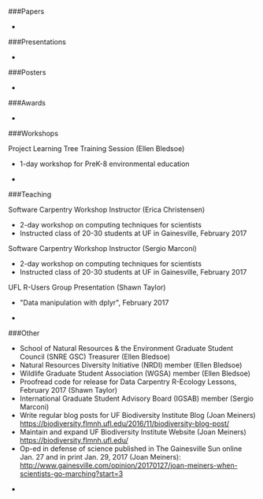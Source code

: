 ###Papers

-

###Presentations

- 

###Posters

-

###Awards

-

###Workshops

Project Learning Tree Training Session (Ellen Bledsoe)
* 1-day workshop for PreK-8 environmental education

-

###Teaching

Software Carpentry Workshop Instructor (Erica Christensen)
* 2-day workshop on computing techniques for scientists
* Instructed class of 20-30 students at UF in Gainesville, February 2017

Software Carpentry Workshop Instructor (Sergio Marconi)
* 2-day workshop on computing techniques for scientists
* Instructed class of 20-30 students at UF in Gainesville, February 2017

UFL R-Users Group Presentation (Shawn Taylor)  
* "Data manipulation with dplyr", February 2017  

-

###Other

* School of Natural Resources & the Environment Graduate Student Council (SNRE GSC) Treasurer (Ellen Bledsoe)
* Natural Resources Diversity Initiative (NRDI) member (Ellen Bledsoe) 
* Wildlife Graduate Student Association (WGSA) member (Ellen Bledsoe)
* Proofread code for release for Data Carpentry R-Ecology Lessons, February 2017 (Shawn Taylor)  
* International Graduate Student Advisory Board (IGSAB) member (Sergio Marconi)  
* Write regular blog posts for UF Biodiversity Institute Blog (Joan Meiners) https://biodiversity.flmnh.ufl.edu/2016/11/biodiversity-blog-post/  
* Maintain and expand UF Biodiversity Institute Website (Joan Meiners) https://biodiversity.flmnh.ufl.edu/  
* Op-ed in defense of science published in The Gainesville Sun online Jan. 27 and in print Jan. 29, 2017 (Joan Meiners): http://www.gainesville.com/opinion/20170127/joan-meiners-when-scientists-go-marching?start=3

-